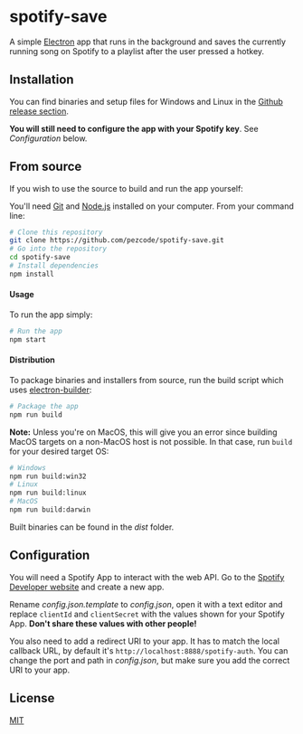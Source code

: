 # spotify-save

A simple [Electron](https://electronjs.org/) app that runs in the background and saves the currently running song on Spotify to a playlist after the user pressed a hotkey.

## Installation

You can find binaries and setup files for Windows and Linux in the [Github release section](https://github.com/pezcode/spotify-save/releases/).

**You will still need to configure the app with your Spotify key**. See *Configuration* below.

## From source

If you wish to use the source to build and run the app yourself:

You'll need [Git](https://git-scm.com) and [Node.js](https://nodejs.org) installed on your computer. From your command line:
```bash
# Clone this repository
git clone https://github.com/pezcode/spotify-save.git
# Go into the repository
cd spotify-save
# Install dependencies
npm install
```
#### Usage

To run the app simply:
```bash
# Run the app
npm start
```

#### Distribution

To package binaries and installers from source, run the build script which uses [electron-builder](https://www.electron.build/):

```bash
# Package the app
npm run build
```

**Note:** Unless you're on MacOS, this will give you an error since building MacOS targets on a non-MacOS host is not possible.
In that case, run `build` for your desired target OS:
```bash
# Windows
npm run build:win32
# Linux
npm run build:linux
# MacOS
npm run build:darwin
```

Built binaries can be found in the *dist* folder.

## Configuration

You will need a Spotify App to interact with the web API. Go to the [Spotify Developer website](https://developer.spotify.com/my-applications/) and create a new app.

Rename _config.json.template_ to _config.json_, open it with a text editor and replace `clientId` and `clientSecret` with the values shown for your Spotify App.
**Don't share these values with other people!**

You also need to add a redirect URI to your app. It has to match the local callback URL, by default it's `http://localhost:8888/spotify-auth`. You can change the port and path in _config.json_, but make sure you add the correct URI to your app.



## License

[MIT](LICENSE)

